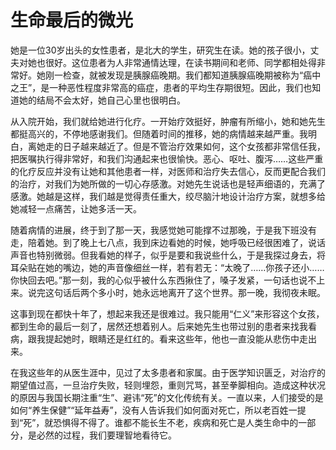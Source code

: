 # 生命最后的微光

她是一位30岁出头的女性患者，是北大的学生，研究生在读。她的孩子很小，丈夫对她也很好。这位患者为人非常通情达理，在读书期间和老师、同学都相处得非常好。她刚一检查，就被发现是胰腺癌晚期。我们都知道胰腺癌晚期被称为“癌中之王”，是一种恶性程度非常高的癌症，患者的平均生存期很短。因此，我们也知道她的结局不会太好，她自己心里也很明白。 

从入院开始，我们就给她进行化疗。一开始疗效挺好，肿瘤有所缩小，她和她先生都挺高兴的，不停地感谢我们。但随着时间的推移，她的病情越来越严重。我明白，离她走的日子越来越近了。但是不管治疗效果如何，这个女孩都非常信任我，把医嘱执行得非常好，和我们沟通起来也很愉快。恶心、呕吐、腹泻……这些严重的化疗反应并没有让她和其他患者一样，对医师和治疗失去信心，反而更配合我们的治疗，对我们为她所做的一切心存感激。对她先生说话也是轻声细语的，充满了感激。她越是这样，我们越是觉得责任重大，绞尽脑汁地设计治疗方案，就想多给她减轻一点痛苦，让她多活一天。 

随着病情的进展，终于到了那一天，我感觉她可能撑不过那晚，于是我下班没有走，陪着她。到了晚上七八点，我到床边看她的时候，她呼吸已经很困难了，说话声音也特别微弱。但我看她的样子，似乎是要和我说些什么，于是我探过身去，将耳朵贴在她的嘴边，她的声音像细丝一样，若有若无：“太晚了……你孩子还小……你快回去吧。”那一刻，我的心似乎被什么东西揪住了，嗓子发紧，一句话也说不上来。说完这句话后两个多小时，她永远地离开了这个世界。那一晚，我彻夜未眠。 

这事到现在都快十年了，想起来我还是很难过。我只能用“仁义”来形容这个女孩，都到生命的最后一刻了，居然还想着别人。后来她先生也带过别的患者来找我看病，跟我提起她时，眼睛还是红红的。看来这些年，他也一直没能从悲伤中走出来。 

在我这些年的从医生涯中，见过了太多患者和家属。由于医学知识匮乏，对治疗的期望值过高，一旦治疗失败，轻则埋怨，重则咒骂，甚至拳脚相向。造成这种状况的原因与我国长期注重“生”、避讳“死”的文化传统有关。一直以来，人们接受的是如何“养生保健”“延年益寿”，没有人告诉我们如何面对死亡，所以老百姓一提到“死”，就恐惧得不得了。谁都不能长生不老，疾病和死亡是人类生命中的一部分，是必然的过程，我们要理智地看待它。